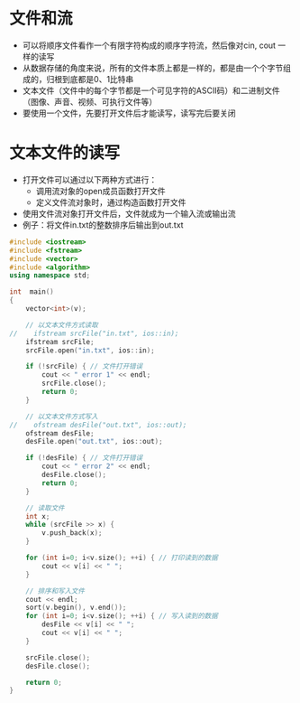 
# 文件和流
* 可以将顺序文件看作一个有限字符构成的顺序字符流，然后像对cin, cout 一样的读写
* 从数据存储的角度来说，所有的文件本质上都是一样的，都是由一个个字节组成的，归根到底都是0、1比特串
* 文本文件（文件中的每个字节都是一个可见字符的ASCII码）和二进制文件（图像、声音、视频、可执行文件等）
* 要使用一个文件，先要打开文件后才能读写，读写完后要关闭

# 文本文件的读写
  * 打开文件可以通过以下两种方式进行：
    * 调用流对象的open成员函数打开文件
    * 定义文件流对象时，通过构造函数打开文件
  * 使用文件流对象打开文件后，文件就成为一个输入流或输出流
  * 例子：将文件in.txt的整数排序后输出到out.txt
```c++
#include <iostream>
#include <fstream>
#include <vector>
#include <algorithm>
using namespace std;

int  main()
{
    vector<int>(v);

    // 以文本文件方式读取
//    ifstream srcFile("in.txt", ios::in);
    ifstream srcFile;
    srcFile.open("in.txt", ios::in);

    if (!srcFile) { // 文件打开错误
        cout << " error 1" << endl;
        srcFile.close();
        return 0;
    }

    // 以文本文件方式写入
//    ofstream desFile("out.txt", ios::out);
    ofstream desFile;
    desFile.open("out.txt", ios::out);

    if (!desFile) { // 文件打开错误
        cout << " error 2" << endl;
        desFile.close();
        return 0;
    }

    // 读取文件
    int x;
    while (srcFile >> x) {
        v.push_back(x);
    }

    for (int i=0; i<v.size(); ++i) { // 打印读到的数据
        cout << v[i] << " ";
    }

    // 排序和写入文件
    cout << endl;
    sort(v.begin(), v.end());
    for (int i=0; i<v.size(); ++i) { // 写入读到的数据
        desFile << v[i] << " ";
        cout << v[i] << " ";
    }

    srcFile.close();
    desFile.close();

    return 0;
}
```
